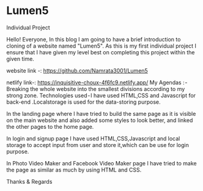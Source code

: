 # Lumen5
Individual Project

Hello! Everyone, In this blog I am going to have a brief introduction to cloning of a website named "Lumen5". As this is my first individual project I ensure that I have given my level best on completing this project within the given time. 

website link -: https://github.com/Namrata3001/Lumen5

netlify link-: https://inquisitive-choux-4f6fc9.netlify.app/
My Agendas : - Breaking the whole website into the smallest divisions according to my strong zone. Technologies used - I have used HTML,CSS and Javascript for back-end .Localstorage is used for the data-storing purpose.

In the landing page where I have tried to build the same page as it is visible on the main website and also added some styles to look better, and  linked the other pages to the home page.

In login and signup page I have used HTML,CSS,Javascript and local storage to accept input from user and store it,which can be use for login purpose.

In Photo Video Maker and Facebook Video Maker page I have tried to make the page as similar as much by using HTML and CSS.

Thanks & Regards



